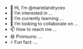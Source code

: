 - 👋 Hi, I’m @marielandryceo
- 👀 I’m interested in ...
- 🌱 I’m currently learning ...
- 💞️ I’m looking to collaborate on ...
- 📫 How to reach me ...
- 😄 Pronouns: ...
- ⚡ Fun fact: ...

<!---
marielandryceo/marielandryceo is a ✨ special ✨ repository because its `README.md` (this file) appears on your GitHub profile.
You can click the Preview link to take a look at your changes.
--->

